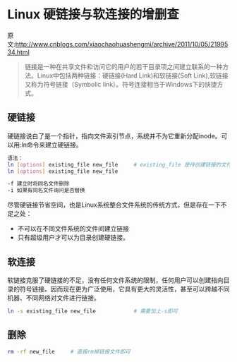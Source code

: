 # Linux 硬链接与软连接的增删查

原文:http://www.cnblogs.com/xiaochaohuashengmi/archive/2011/10/05/2199534.html

> 链接是一种在共享文件和访问它的用户的若干目录项之间建立联系的一种方法。Linux中包括两种链接：硬链接(Hard Link)和软链接(Soft Link),软链接又称为符号链接（Symbolic link）。符号连接相当于Windows下的快捷方式。

## 硬链接

硬链接说白了是一个指针，指向文件索引节点，系统并不为它重新分配inode。可以用:ln命令来建立硬链接。

```bash
语法：
ln [options] existing_file new_file     # existing_file 是待创建链接的文件，new_file 是要创建的连接文件
ln [options] existing_file new_file     

-f 建立时将同名文件删除
-i 如果有同名文件询问是否替换
```

尽管硬链接节省空间，也是Linux系统整合文件系统的传统方式，但是存在一下不足之处：
- 不可以在不同文件系统的文件间建立链接
- 只有超级用户才可以为目录创建硬链接。

## 软连接

软链接克服了硬链接的不足，没有任何文件系统的限制，任何用户可以创建指向目录的符号链接。因而现在更为广泛使用，它具有更大的灵活性，甚至可以跨越不同机器、不同网络对文件进行链接。

```bash
ln -s existing_file new_file            # 需要加上-s即可
```

## 删除

```bash
rm -rf new_file     # 直接rm掉链接文件即可
```

